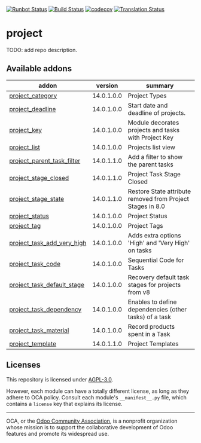 [![Runbot Status](https://runbot.odoo-community.org/runbot/badge/flat/140/14.0.svg)](https://runbot.odoo-community.org/runbot/repo/github-com-oca-project-140)
[![Build Status](https://travis-ci.com/OCA/project.svg?branch=14.0)](https://travis-ci.com/OCA/project)
[![codecov](https://codecov.io/gh/OCA/project/branch/14.0/graph/badge.svg)](https://codecov.io/gh/OCA/project)
[![Translation Status](https://translation.odoo-community.org/widgets/project-14-0/-/svg-badge.svg)](https://translation.odoo-community.org/engage/project-14-0/?utm_source=widget)

<!-- /!\ do not modify above this line -->

# project

TODO: add repo description.

<!-- /!\ do not modify below this line -->

<!-- prettier-ignore-start -->

[//]: # (addons)

Available addons
----------------
addon | version | summary
--- | --- | ---
[project_category](project_category/) | 14.0.1.0.0 | Project Types
[project_deadline](project_deadline/) | 14.0.1.0.0 | Start date and deadline of projects.
[project_key](project_key/) | 14.0.1.0.0 | Module decorates projects and tasks with Project Key
[project_list](project_list/) | 14.0.1.0.0 | Projects list view
[project_parent_task_filter](project_parent_task_filter/) | 14.0.1.1.0 | Add a filter to show the parent tasks
[project_stage_closed](project_stage_closed/) | 14.0.1.1.0 | Project Task Stage Closed
[project_stage_state](project_stage_state/) | 14.0.1.1.0 | Restore State attribute removed from Project Stages in 8.0
[project_status](project_status/) | 14.0.1.0.0 | Project Status
[project_tag](project_tag/) | 14.0.1.0.0 | Project Tags
[project_task_add_very_high](project_task_add_very_high/) | 14.0.1.0.0 | Adds extra options 'High' and 'Very High' on tasks
[project_task_code](project_task_code/) | 14.0.1.0.0 | Sequential Code for Tasks
[project_task_default_stage](project_task_default_stage/) | 14.0.1.0.0 | Recovery default task stages for projects from v8
[project_task_dependency](project_task_dependency/) | 14.0.1.0.0 | Enables to define dependencies (other tasks) of a task
[project_task_material](project_task_material/) | 14.0.1.0.0 | Record products spent in a Task
[project_template](project_template/) | 14.0.1.1.0 | Project Templates

[//]: # (end addons)

<!-- prettier-ignore-end -->

## Licenses

This repository is licensed under [AGPL-3.0](LICENSE).

However, each module can have a totally different license, as long as they adhere to OCA
policy. Consult each module's `__manifest__.py` file, which contains a `license` key
that explains its license.

----

OCA, or the [Odoo Community Association](http://odoo-community.org/), is a nonprofit
organization whose mission is to support the collaborative development of Odoo features
and promote its widespread use.
